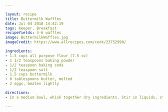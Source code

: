 ```yaml
---

layout: recipe
title: Buttermilk Waffles
date: Jul 04 2018 14:42:19
tags: Keeper, Breakfast
recipeYields: 4-6 waffles
image: ButtermilkWaffles.jpg
imageCredit: https://www.allrecipes.com/cook/23752990/

ingredients:
- 1.5 cups all purpose flour (7.5 oz)
- 1 1/2 teaspoons baking powder
- 1/2 teaspoon baking soda
- 1/2 teaspoon salt
- 1.5 cups buttermilk
- 6 tablespoons butter, melted
- 2 eggs, beaten lightly

directions:
- In a medium bowl, whisk together dry ingredients. Stir in liquids, stirring until thoroughly mixed (batter will be thick). Pour 2/3 to 3/4 cup of batter into middle of waffle iron. Close lid and cook 6-7 minutes until golden brown.

---
```


